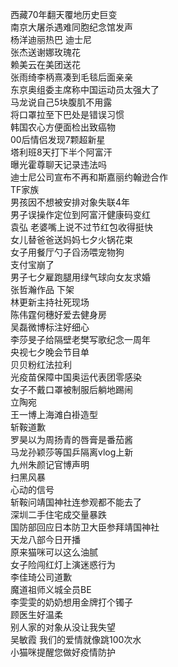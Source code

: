 西藏70年翻天覆地历史巨变  
南京大屠杀遇难同胞纪念馆发声  
杨洋迪丽热巴 迪士尼  
张杰送谢娜玫瑰花  
赖美云在美团送花  
张雨绮李柄熹凑到毛毯后面亲亲  
东京奥组委主席称中国运动员太强大了  
马龙说自己5块腹肌不用露  
将口罩拉至下巴处是错误习惯  
韩国农心方便面检出致癌物  
00后情侣发现7颗超新星  
塔利班8天打下半个阿富汗  
曝光霍尊聊天记录违法吗  
迪士尼公司宣布不再和斯嘉丽约翰逊合作  
TF家族  
男孩因不想被安排对象失联4年  
男子误操作定位到阿富汗健康码变红  
袁弘 老婆嘴上说不过节红包收得挺快  
女儿替爸爸送妈妈七夕火锅花束  
女子用餐厅勺子舀汤喂宠物狗  
支付宝崩了  
男子七夕雇跑腿用绿气球向女友求婚  
张哲瀚作品 下架  
林更新主持社死现场  
陈伟霆何穗好爱去健身房  
吴磊微博标注好细心  
李莎旻子给隔壁老樊写歌纪念一周年  
央视七夕晚会节目单  
贝贝粉红法拉利  
光疫苗保障中国奥运代表团零感染  
女子不戴口罩被制服后躺地踢闹  
立陶宛  
王一博上海滩白褂造型  
斩鞍道歉  
罗昊以为周扬青的唇膏是番茄酱  
马龙孙颖莎等国乒隔离vlog上新  
九州朱颜记官博声明  
扫黑风暴  
心动的信号  
斩鞍问靖国神社连参观都不能去了  
深圳二手住宅成交量暴跌  
国防部回应日本防卫大臣参拜靖国神社  
天龙八部今日开播  
原来猫咪可以这么油腻  
女子险闯红灯上演迷惑行为  
李佳琦公司道歉  
魔道祖师义城全员BE  
李雯雯的奶奶想用金牌打个镯子  
顾医生好温柔  
别人家的对象从没让我失望  
吴敏霞 我们的爱情就像跳100次水  
小猫咪提醒您做好疫情防护  
